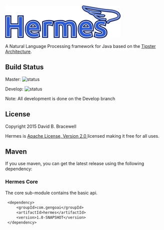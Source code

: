 ![Hermes](https://github.com/dbracewell/hermes/blob/gh-pages/images/hermes.png)

A Natural Language Processing framework for Java based on the [Tipster Architecture](http://cs.nyu.edu/cs/faculty/grishman/tipster.html).

## Build Status

Master: ![status](https://travis-ci.org/dbracewell/com.gengoai.hermes.svg?branch=master)

Develop: ![status](https://travis-ci.org/dbracewell/com.gengoai.hermes.svg?branch=develop)

Note: All development is done on the Develop branch

## License
Copyright 2015 David B. Bracewell

Hermes is [Apache License, Version 2.0 ](LICENSE) licensed making it free for all uses.

## Maven
If you use maven, you can get the latest release using the following dependency:

### Hermes Core
The core sub-module contains the basic api.
```
 <dependency>
     <groupId>com.gengoai</groupId>
     <artifactId>hermes</artifactId>
     <version>1.0-SNAPSHOT</version>
 </dependency>
```
